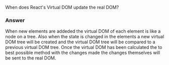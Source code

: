 When does React's Virtual DOM update the real DOM?

### Answer
When new elements are addeded the virtual DOM of each element is like a node on a tree. 
Also when the state is changed in the elements a new virtual DOM tree will be created and
the virtual DOM tree will be compared to a previous virtual DOM tree. Once the virtual
DOM has been calculated the to best possible method with the changes made the changes
themselves will be sent to the real DOM. 